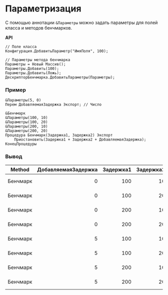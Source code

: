 # Параметризация

С помощью аннотации `&Параметры` можно задать параметры для полей класса и методов бенчмарков.

**API**

```bsl
// Поле класса
Конфигурация.ДобавитьПараметр("ИмяПоля", 100);
```

```bsl
// Параметры метода бенчмарка
Параметры = Новый Массив();
Параметры.Добавить(100);
Параметры.Добавить(Ложь);
ДескрипторБенчмарка.ДобавитьПараметры(Параметры);
```

### Пример

```bsl
&Параметры(5, 0)
Перем ДобавляемаяЗадержка Экспорт; // Число

&Бенчмарк
&Параметры(100, 10)
&Параметры(100, 20)
&Параметры(200, 10)
&Параметры(200, 20)
Процедура Бенчмарк(Задержка1, Задержка2) Экспорт
	Приостановить(Задержка1 + Задержка2 + ДобавляемаяЗадержка);
КонецПроцедуры
```

### Вывод

| Method   | ДобавляемаяЗадержка | Задержка1 | Задержка2 |     Mean |   StdErr |   StdDev |   Median |  Op/s |
|----------|--------------------:|----------:|----------:|---------:|---------:|---------:|---------:|------:|
| Бенчмарк |                   0 |       100 |        10 | 110.9 ms | 5.608 us | 21.72 us | 110.9 ms | 9.018 |
| Бенчмарк |                   0 |       100 |        20 | 120.9 ms | 6.286 us | 24.35 us | 120.9 ms | 8.272 |
| Бенчмарк |                   0 |       200 |        10 | 210.8 ms | 9.394 us | 36.38 us | 210.8 ms | 4.743 |
| Бенчмарк |                   0 |       200 |        20 | 220.9 ms | 5.035 us | 19.50 us | 220.9 ms | 4.526 |
| Бенчмарк |                   5 |       100 |        10 | 115.9 ms | 6.362 us | 24.64 us | 115.9 ms | 8.628 |
| Бенчмарк |                   5 |       100 |        20 | 126.0 ms | 4.250 us | 16.46 us | 126.0 ms | 7.939 |
| Бенчмарк |                   5 |       200 |        10 | 215.9 ms | 8.525 us | 33.02 us | 215.9 ms | 4.632 |
| Бенчмарк |                   5 |       200 |        20 | 225.9 ms | 5.786 us | 22.41 us | 225.9 ms | 4.427 |
